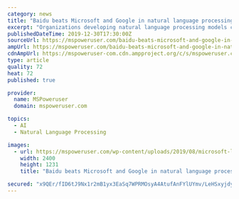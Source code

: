 ```yaml
---
category: news
title: "Baidu beats Microsoft and Google in natural language processing competition"
excerpt: "Organizations developing natural language processing models can evaluate their models using this benchmark. Until recently, Microsoft’s MT-DNN-SMART model was at the top of GLUE leaderboard followed by Google’s T3. Now, China’s Baidu has beaten both Microsoft and Google with its ERNIE (Enhanced Representation through kNowledge IntEgration ..."
publishedDateTime: 2019-12-30T17:30:00Z
sourceUrl: https://mspoweruser.com/baidu-beats-microsoft-and-google-in-natural-language-processing-competition/
ampUrl: https://mspoweruser.com/baidu-beats-microsoft-and-google-in-natural-language-processing-competition/amp/
cdnAmpUrl: https://mspoweruser-com.cdn.ampproject.org/c/s/mspoweruser.com/baidu-beats-microsoft-and-google-in-natural-language-processing-competition/amp/
type: article
quality: 72
heat: 72
published: true

provider:
  name: MSPoweruser
  domain: mspoweruser.com

topics:
  - AI
  - Natural Language Processing

images:
  - url: https://mspoweruser.com/wp-content/uploads/2019/08/microsoft-logo-block.jpg
    width: 2400
    height: 1231
    title: "Baidu beats Microsoft and Google in natural language processing competition"

secured: "x9QEr/fID6tJ9Nx1r2mB1yx3EaSq7WPRMOsyA4AtufAnFYlUYmv/LeHSxyjdyG9Kf4M0gQUf9dsRTErz9HVLZ+TkvLD/Ki3HbZPlMrUXjwjMizFXP2LZ1slr77g+4Zw64c77gPZgaSjoGpMvOldSkbg/dDZItAZFkZZ+W2Q6FIRlhxSzdR1upch5y47U/ZQX0fcJKgSHjETy/jTzvstXWKbov6g12AV0/OOZgNNHXNAZKXlMM2bQpd3eNxz9MIqMR2z4idttL0M5pZgnFO5s6znL+DEvBXXfglmcTqnvXHGoPAIATs0I+izkZ58wKprR;eVQPd/xc+zlvsl46ULyRrA=="
---
```


